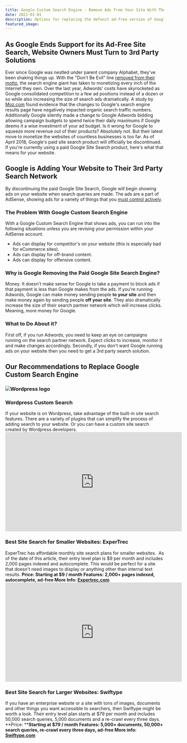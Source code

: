 ```yaml
---
title: Google Custom Search Engine - Remove Ads From Your Site With These Alternatives
date: 2021-01-01
description: Options for replacing the defunct ad-free version of Google custom search.
featured_image:
---
```


## As Google Ends Support for its Ad-Free Site Search, Website Owners Must Turn to 3rd Party Solutions

Ever since Google was nestled under parent company Alphabet, they've been shaking things up. With the "Don't Be Evil" line [removed from their motto](http://time.com/4060575/alphabet-google-dont-be-evil/), the search engine giant has taken to monetizing every inch of the Internet they own. Over the last year, Adwords' costs have skyrocketed as Google consolidated competition to a few ad positions instead of a dozen or so while also increasing the size of search ads dramatically. A study by [Moz.com](https://moz.com/blog/google-organic-clicks-shifting-to-paid) found evidence that the changes to Google's search engine results page have negatively impacted organic search traffic numbers. Additionally Google silently made a change to Google Adwords bidding allowing campaign budgets to spend twice their daily maximums if Google deems it a wise investment of your ad budget. Is it wrong for Google to squeeze more revenue out of their products? Absolutely not. But their latest move to monetize the websites of countless businesses is too far. As of April 2018, Google's paid site search product will officially be discontinued. If you're currently using a paid Google Site Search product, here's what that means for your website.

## Google is Adding Your Website to Their 3rd Party Search Network

By discontinuing the paid Google Site Search, Google will begin showing ads on your website when search queries are made. The ads are a part of AdSense, showing ads for a variety of things that you [must control actively](https://support.google.com/adsense/answer/180609?hl=en).

### The Problem With Google Custom Search Engine

With a Google Custom Search Engine that shows ads, you can run into the following situations unless you are revising your permission within your AdSense account.

*   Ads can display for competitor's on your website (this is especially bad for eCommerce sites).
*   Ads can display for off-brand content.
*   Ads can display for offensive content.

### Why is Google Removing the Paid Google Site Search Engine?

Money. It doesn't make sense for Google to take a payment to block ads if that payment is less than Google makes from the ads. If you're running Adwords, Google can make money sending people **to your site** and then make money again by sending people **off your site**. They also dramatically increase the size of their search partner network which will increase clicks. Meaning, more money for Google.

### What to Do About it?

First off, if you run Adwords, you need to keep an eye on campaigns running on the search partner network. Expect clicks to increase, monitor it and make changes accordingly. Secondly, if you don't want Google running ads on your website then you need to get a 3rd party search solution.

## Our Recommendations to Replace Google Custom Search Engine

### ![Wordpress logo](https://www.gaintap.com/wp-content/uploads/2018/02/wordpress-logo-300x187.png)

### Wordpress Custom Search

If your website is on Wordpress, take advantage of the built-in site search features. There are a variety of plugins that can simplify the process of adding search to your website. Or you can have a custom site search created by Wordpress developers.<iframe src="https://www.youtube.com/embed/6t0TI90YvaY?rel=0" width="560" height="315" frameborder="0" allowfullscreen="allowfullscreen"></iframe>

### Best Site Search for Smaller Websites: ExperTrec

ExperTrec has affordable monthly site search plans for smaller websites.  As of the date of this article, their entry level plan is $9 per month and includes 2,000 pages indexed and autocomplete. This would be perfect for a site that doesn't need images to display or anything other than internal text results. **Price: Starting at $9 / month Features: 2,000+ pages indexed, autocomplete, ad-free More Info: [Expertrec.com](https://www.expertrec.com/)**  <iframe src="https://www.youtube.com/embed/fmLZzpds0hI?rel=0" width="560" height="315" frameborder="0" allowfullscreen="allowfullscreen"></iframe>

### Best Site Search for Larger Websites: Swiftype

If you have an enterprise website or a site with tons of images, documents and other things you want accessible to searchers, then Swiftype might be worth a look. Their entry level plan starts at $79 per month and includes 50,000 search queries, 5,000 documents and a re-crawl every three days. **Price: ****Starting at $79 / month Features: 5,000+ documents, 50,000+ search queries, re-crawl every three days, ad-free More info: [Swiftype.com](https://swiftype.com/)**
